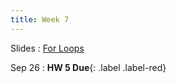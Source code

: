 ```yaml
---
title: Week 7
---
```


Slides
: [For Loops](https://docs.google.com/presentation/d/1w33O-niO7Lgn_smDzG0xGlzLVFiCUBU2esS6Z94WSQ4/edit?usp=sharing)

Sep 26
: **HW 5 Due**{: .label .label-red}

<!---Sep 20
: **HW 6 Released**{: .label .label-blue}[HW6: For Loops](https://edstem.org/us/courses/60701/lessons/116274/slides/655869)--->
